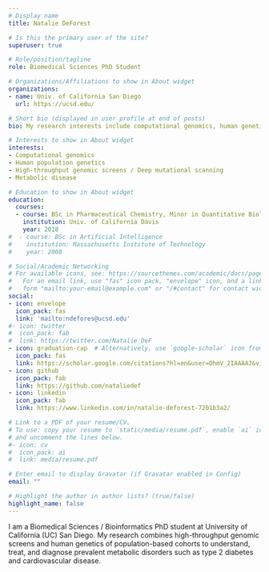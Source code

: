 ```yaml
---
# Display name
title: Natalie DeForest

# Is this the primary user of the site?
superuser: true

# Role/position/tagline
role: Biomedical Sciences PhD Student

# Organizations/Affiliations to show in About widget
organizations:
- name: Univ. of California San Diego
  url: https://ucsd.edu/

# Short bio (displayed in user profile at end of posts)
bio: My research interests include computational genomics, human genetics, and metabolic disease.

# Interests to show in About widget
interests:
- Computational genomics
- Human population genetics
- High-throughput genomic screens / Deep mutational scanning
- Metabolic disease

# Education to show in About widget
education:
  courses:
  - course: BSc in Pharmaceutical Chemistry, Minor in Quantitative Biology & Bioinformatics, summa cum laude
    institution: Univ. of California Davis
    year: 2018
#  - course: BSc in Artificial Intelligence
#    institution: Massachusetts Institute of Technology
#    year: 2008

# Social/Academic Networking
# For available icons, see: https://sourcethemes.com/academic/docs/page-builder/#icons
#   For an email link, use "fas" icon pack, "envelope" icon, and a link in the
#   form "mailto:your-email@example.com" or "/#contact" for contact widget.
social:
- icon: envelope
  icon_pack: fas
  link: 'mailto:ndefores@ucsd.edu'
#- icon: twitter
#  icon_pack: fab
#  link: https://twitter.com/Natalie_DeF
- icon: graduation-cap  # Alternatively, use `google-scholar` icon from `ai` icon pack
  icon_pack: fas
  link: https://scholar.google.com/citations?hl=en&user=OhmV_2IAAAAJ&view_op=list_works&gmla=AJsN-F5vTdso_aFtsXByTKTNiDJMMjBko8T9gfAaAuKVnmbmXgFXVhnQAnOz0HuxmjMHWJaoRlj2rdSKnjs0goN4g-cXOW9eD4Gk2k_-4w7_YC57ZZFQ5TU
- icon: github
  icon_pack: fab
  link: https://github.com/nataliedef
- icon: linkedin
  icon_pack: fab
  link: https://www.linkedin.com/in/natalie-deforest-7201b3a2/

# Link to a PDF of your resume/CV.
# To use: copy your resume to `static/media/resume.pdf`, enable `ai` icons in `params.toml`, 
# and uncomment the lines below.
#- icon: cv
#  icon_pack: ai
#  link: media/resume.pdf

# Enter email to display Gravatar (if Gravatar enabled in Config)
email: ""

# Highlight the author in author lists? (true/false)
highlight_name: false
---
```


I am a Biomedical Sciences / Bioinformatics PhD student at University of California (UC) San Diego. My research combines high-throughput genomic screens and human genetics of population-based cohorts to understand, treat, and diagnose prevalent metabolic disorders such as type 2 diabetes and cardiovascular disease. 

<!-- {{< icon name="download" pack="fas" >}} Download my {{< staticref "media/demo_resume.pdf" "newtab" >}}resumé{{< /staticref >}}.""" -->
